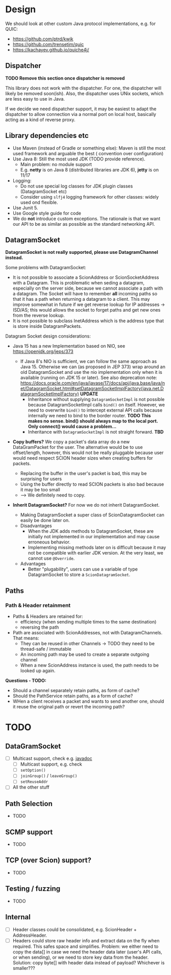 # Design

We should look at other custom Java protocol implementations, e.g. for QUIC:
* https://github.com/ptrd/kwik
* https://github.com/trensetim/quic
* https://kachayev.github.io/quiche4j/

## Dispatcher 

**TODO Remove this section once dispatcher is removed**

This library does not work with the dispatcher. For one, the dispatcher will
likely be removed soon(ish). Also, the dispatcher uses UNix sockets, which are
less easy to use in Java.

If we decide we need dispatcher support, it may be easiest to
adapt the dispatcher to allow connection via a normal port on local host, basically acting as
a kind of reverse proxy.

## Library dependencies etc

- Use Maven (instead of Gradle or something else): Maven is still the most used framework and arguable the best (
  convention over configuration)
- Use Java 8: Still the most used JDK (TODO provide reference).
  - Main problem: no module support
  - E.g. **netty** is on Java 8 (distributed libraries are JDK 6), **jetty** is on 11/17
- Logging:
    - Do not use special log classes for JDK plugin classes (DatagramSocket etc)
    - Consider using `slfj4` logging framework for other classes: widely used ond flexible.
- Use Junit 5.
- Use Google style guide for code
- We do **not** introduce custom exceptions. The rationale is that we want our API to be as similar
  as possible as the standard networking API.

## DatagramSocket

**DatagramSocket is not really supported, please use DatagramChannel instead.**

Some problems with DatagramSocket:
- It is not possible to associate a ScionAddress or ScionSocketAddress with a Datagram.
  This is problematic when seding a datagram, especially on the server side, because 
  we cannot associate a path with a datagram. The Socket will have to remember **all** incoming
  paths so that it has a path when returning a datagram to a client.
  This may improve somewhat in future if we get reverse lookup for IP addresses -> ISD/AS; 
  this would allows the socket to forget paths and get new ones from the reverse lookup.
- It is not possible to subclass InetAddress which is the address type that is store inside 
  DatagramPackets.


Datagram Socket design considerations:
- Java 15 has a new Implementation based on NIO, see https://openjdk.org/jeps/373
  - If Java 8's NIO is sufficient, we can follow the same approach as Java 15.
    Otherwise we can (as proposed in JEP 373) wrap around an old DatagramSocket and use
    the nio implementation only when it is available (running on JDK 15 or later).
    See also deprecation note: https://docs.oracle.com/en/java/javase/17/docs/api/java.base/java/net/DatagramSocket.html#setDatagramSocketImplFactory(java.net.DatagramSocketImplFactory)
    **UPDATE**
    - Inheritance without supplying `DatagramSocketImpl` is not possible because DatagramSocketImpl calls `bind()` on
      itself. However, we need to overwrite `bind()` to intercept external API calls because internally we need to bind
      to the border router.
      **TODO This makes no sense. bind() should always map to the local port. Only connect() would cause a problem...** 
    - Inheritance with `DatagramSocketImpl` is not straight forward. **TBD**

- **Copy buffers?** We copy a packet's data array do a new DataGramPacket for the user.
  The alternative would be to use offset/length, however, this would not be really
  pluggable because user would need respect SCION header sizes when creating buffers for packets.
  - Replacing the buffer in the user's packet is bad, this may be surprising for users
  - Using the buffer directly to read SCION packets is also bad because it may be too small
  - --> We definitely need to copy.
- **Inherit DatagramSocket?** For now we do not inherit DatagramSocket.
  - Making DatagramSocket a super class of ScionDatagramSocket can easily be done later on.
  - Disadvantages 
    - When the JDK adds methods to DatagramSocket, these are initially not implemented
      in our implementation and may cause erroneous behavior. 
    - Implementing missing methods later on is difficult because it may not be compatible with
      earlier JDK version. At the very least, we cannot use `@Override`.
  - Advantages
    - Better "plugability", users can use a variable of type DatagramSocket to store
      a `ScionDatagramSocket`.


## Paths

### Path & Header retainment
- Paths & Headers are retained for:
  - efficiency (when sending multiple times to the same destination)
  - reversing the path
- Path are associated with ScionAddresses, not with DatagramChannels. That means:
  - They can be reused in other Channels -> TODO they need to be thread-safe / immutable
  - An incoming path may be used to create a separate outgoing channel
  - When a new ScionAddress instance is used, the path needs to be looked up again. 
  
**Questions - TODO:**
- Should a channel separately retain paths, as form of cache?
- Should the PathService retain paths, as a form of cache?
- WHen a client receives a packet and wants to send another one, should it reuse the original 
  path or revert the incoming path? 

# TODO

## DataGramSocket

* [ ] Multicast support, check
  e.g. [javadoc](https://docs.oracle.com/en/java/javase/17/docs/api/java.base/java/net/DatagramSocket.html)
    * [ ] Multicast support, e.g. check
    * [ ] `setOption()`
    * [ ] `joinGroup()` / `leaveGroup()`
    * [ ] `setReuseAddr`
* [ ] All the other stuff

## Path Selection

* TODO

## SCMP support

* TODO

## TCP (over Scion) support?

* TODO

## Testing / fuzzing

* TODO

## Internal

* [ ] Header classes could be consolidated, e.g. ScionHeader + AddressHeader.
* [ ] Headers could store raw header info and extract data on the fly when required.
      This safes space and simplifies. Problem: we either need to copy
      the data[] in case we need the header data later (user's API calls, or when sending),
      or we need to store key data from the header.
      Solution: copy byte[] with header data instead of payload? Whichever is smaller???
